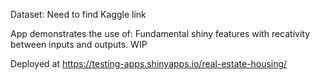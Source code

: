 Dataset: Need to find Kaggle link

App demonstrates the use of: Fundamental shiny features with recativity between inputs and outputs. WIP

Deployed at https://testing-apps.shinyapps.io/real-estate-housing/
